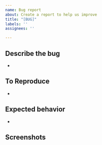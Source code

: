 ```yaml
---
name: Bug report
about: Create a report to help us improve
title: "[BUG]"
labels: ''
assignees: ''

---
```


## Describe the bug
- 

## To Reproduce
- 

## Expected behavior
- 

## Screenshots
